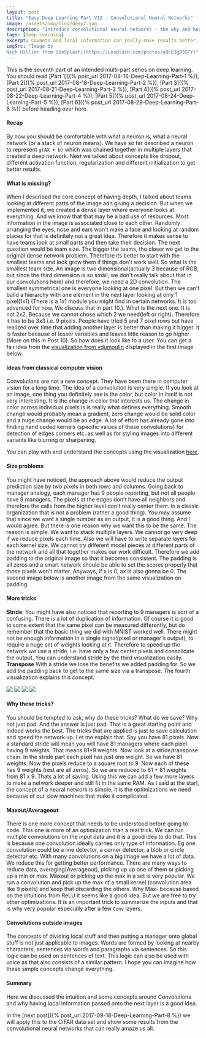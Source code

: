 ```yaml
---
layout: post
title: "Easy Deep Learning Part VII - Convolutional Neural Networks"
image: /assets/img/blog/deep7.jpg
description: "Introduce convolutional neural networks - the why and how local information gets captured."
tags: [Deep Learning]
excerpt: CovNets and local information can really make results better. Simple Problem - Simple Solution.
imgSrc: "Image by
Nick Hillier from [UnSplash](https://unsplash.com/photos/aQcE3gDSSTY)"
---
```


This is the seventh part of an intended multi-part series on deep learning. You should read [Part 1]({% post_url 2017-08-16-Deep-Learning-Part-1 %}), [Part 2]({% post_url 2017-08-18-Deep-Learning-Part-2 %}), [Part 3]({% post_url 2017-08-21-Deep-Learning-Part-3 %}), [Part 4]({% post_url 2017-08-22-Deep-Learning-Part-4 %}), [Part 5]({% post_url 2017-08-24-Deep-Learning-Part-5 %}), [Part 6]({% post_url 2017-08-29-Deep-Learning-Part-6 %}) before heading over here.

#### Recap
By now you should be comfortable with what a neuron is, what a neural network (or a stack of neuron means). We have so far described a neuron to represent `g(AX + b)` which was chained together in multiple layers that created a deep network. Next we talked about concepts like dropout, different activation function, regularization and different initialization to get better results.

#### What is missing?
When I described the core concept of having depth, I talked about teams looking at different parts of the image adn giving a decision. But when we implemented it, we created a dense layer where everyone looks at everything. And we know that that may be a bad use of resources. Most information in the image is associated close to each other. Randomly arranging the eyes, nose and ears won't make a face and looking at random places for that is definitely not a great idea. Therefore it makes sense to have teams  look at small parts and then take their decision. The next question would be team size. The bigger the teams, the closer we get to the original dense network problem. Therefore its better to start with the smallest teams and look grow them if things don't work well. So what is the smallest team size. An image is two dimensional(actually 3 because of RGB, but since the third dimension is so small, we don't really talk about that in our convolutions here) and therefore, we need a 2D convolution. The smallest symmetrical one is everyone looking at one pixel. But then we can't build a hierarchy with one element in the next layer looking at only 1 pixel(1x1) (There is a 1x1 module you might find in certain networks. It is too advanced for now. We discuss that in part 10.). What is the next one. It is not 2x2. Because we cannot chose which 2 we need(left or right). Therefore it has to be 3x3 i.e. 9 pixels. People have tried 5 and 7 pixel rows but have realized over time that adding another layer is better than making it bigger. It is faster because of lesser variables and leaves little reason to go higher (More on this in Post 10).
So how does it look like to a user. You can get a fair idea from the [visualization from vdumoulin](https://github.com/vdumoulin/conv_arithmetic) displayed in the first image below.


#### Ideas from classical computer vision
Convolutions are not a new concept. They have been there in computer vision for a long time. The idea of a convolution is very simple. If you look at an image, one thing you definitely see is the color, but color in itself is not very interesting. It is the change in color that interests us. The change in color across individual pixels is is really what defines everything. Smooth change would probably mean a gradient, zero change would be solid color and a huge change would be an edge. A lot of effort has already gone into finding hand coded kernels (specific values of these convolutions) for detection of edges corners etc. as well as for styling images into different variants like blurring or sharpening.

You can play with and understand the concepts using the visualization [here](http://setosa.io/ev/image-kernels/).

#### Size problems
You might have noticed, the approach above would reduce the output prediction size by two pixels in both rows and columns. Going back to manager analogy, each manager has 9 people reporting, but not all people have 9 managers. The pixels at the edges don't have all neighbors and therefore the calls from the higher level don't really center them. In a classic organization that is not a problem (rather a good thing). You may assume that since we want a single number as an output, it is a good thing. And I would agree. But there is one reason why we want this to be the same. The reason is simple. We want to stack multiple layers. We cannot go very deep if we reduce pixels each time. Also we will have to write separate layers for each kernel size. We cannot try different model pieces at different parts of the network and all that together makes our work difficult. Therefore we add padding to the original image so that it becomes consistent. The padding is all zeros and a smart network should be able to set the scores properly that those pixels won't matter. Anyways, if x is 0, ax is also gonna be 0. The second image below is another image from the same visualization on padding.

#### More tricks
**Stride**: You might have also noticed that reporting to 9 managers is sort of a confusing. There is a lot of duplication of information. Of course it is good to some extent that the same pixel can be measured differently, but do remember that the basic thing we did with MNIST worked well. There might not be enough information in a single signal(pixel or manager's output), to require a huge set of weights looking at it. Therefore to speed up the network we use a stride, i.e. have only a few center pixels and consolidate the output. You can understand stride by the third visualization easily.
**Transpose** With a stride we lose the benefits we added padding for. So we add the padding back to get to the same size via a transpose. The fourth visualization explains this concept.

<img class="col-md-6 col-lg-3 img-fluid rounded" src="{{ site.url }}/assets/img/blog/conv.gif">
<img class="col-md-6 col-lg-3 img-fluid rounded" src="{{ site.url }}/assets/img/blog/convpad.gif">
<img class="col-md-6 col-lg-3 img-fluid rounded" src="{{ site.url }}/assets/img/blog/convstride.gif">
<img class="col-md-6 col-lg-3 img-fluid rounded" src="{{ site.url }}/assets/img/blog/convtrans.gif">

#### Why these tricks?
You should be tempted to ask, why do these tricks? What do we save? Why not just pad. And the answer is just pad. That is a great starting point and indeed works the best. The tricks that are applied is just to save calculation and speed the network up. Let me explain that. Say you have 81 pixels. Now a standard stride will mean you will have 81 managers where each pixel having 9 weights. That means 81*9 weights. Now look at a stride/transpose chain. In the stride part each pixel has just one weight. So we have 81 weights. Now the pixels reduce to a square root to 9. Now each of these has 9 weights (rest are all zeros). So we are reduced to 81 + 81 weights from 81 x 9. Thats a lot of saving. Using this we can add a few more layers to make a network deeper and still fit in the same RAM. As I said at the start, the concept of a neural network is simple, it is the optimizations we need because of our slow machines that make it complicated.

#### Maxout/Averageout
There is one more concept that needs to be understood before going to code. This one is more of an optimization than a real trick. We can run multiple convolutions on the input data and it is a good idea to do that. This is because one convolution ideally carries only type of information. Eg one convolution could be a line detector, a corner detector, a blob or circle detector etc. With many convolutions on a big image we have a lot of data. We reduce this for getting better performance. There are many ways to reduce data, averaging(Averageout), picking up up one of them or picking up a min or max. Maxout or picking up the max in a set is very popular. We run a convolution and pick up the max of a small kernel (convolution area like 9 pixels) and keep that discarding the others. Why Max- because based on the intuitions from ReLU it seems like a good idea. But we are free to try other optimizations. It is an important trick to summarize the inputs and that is why very popular especially after a few `Conv` layers.

#### Convolutions outside images
The concepts of dividing local stuff and then putting a manager onto global stuff is not just applicable to images. Words are formed by looking at nearby characters, sentences via words and paragraphs via sentences. So this logic can be used on sentences of text. This logic can also be used with voice as that also consists of a similar pattern. I hope you can imagine how these simple concepts change everything.

#### Summary
Here we discussed the intuition and some concepts around Convolutions and why having local information passed onto the next layer is a good idea.

In the [next post]({% post_url 2017-09-18-Deep-Learning-Part-8 %}) we will apply this to the CIFAR data set and show some results from the convolutional neural networks that can really amaze us all.
